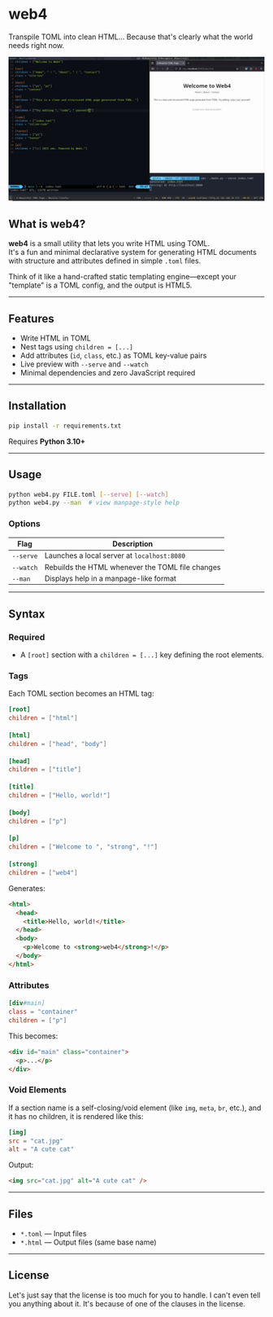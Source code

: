 # web4

Transpile TOML into clean HTML... Because that's clearly what
the world needs right now.

![Screenshot](screenshot.png)

## What is web4?

**web4** is a small utility that lets you write HTML using TOML.  
It's a fun and minimal declarative system for generating HTML documents
with structure and attributes defined in simple `.toml` files.

Think of it like a hand-crafted static templating engine—except your
"template" is a TOML config, and the output is HTML5.

---

## Features

* Write HTML in TOML
* Nest tags using `children = [...]`
* Add attributes (`id`, `class`, etc.) as TOML key-value pairs
* Live preview with `--serve` and `--watch`
* Minimal dependencies and zero JavaScript required

---

## Installation

```bash
pip install -r requirements.txt
````

Requires **Python 3.10+**

---

## Usage

```bash
python web4.py FILE.toml [--serve] [--watch]
python web4.py --man  # view manpage-style help
```

### Options

| Flag      | Description                                      |
| --------- | ------------------------------------------------ |
| `--serve` | Launches a local server at `localhost:8080`      |
| `--watch` | Rebuilds the HTML whenever the TOML file changes |
| `--man`   | Displays help in a manpage-like format           |

---

## Syntax

### Required

* A `[root]` section with a `children = [...]`
key defining the root elements.

### Tags

Each TOML section becomes an HTML tag:

```toml
[root]
children = ["html"]

[html]
children = ["head", "body"]

[head]
children = ["title"]

[title]
children = ["Hello, world!"]

[body]
children = ["p"]

[p]
children = ["Welcome to ", "strong", "!"]

[strong]
children = ["web4"]
```

Generates:

```html
<html>
  <head>
    <title>Hello, world!</title>
  </head>
  <body>
    <p>Welcome to <strong>web4</strong>!</p>
  </body>
</html>
```

### Attributes

```toml
[div#main]
class = "container"
children = ["p"]
```

This becomes:

```html
<div id="main" class="container">
  <p>...</p>
</div>
```

### Void Elements

If a section name is a self-closing/void element (like
`img`, `meta`, `br`, etc.), and it has no children, it is
rendered like this:

```toml
[img]
src = "cat.jpg"
alt = "A cute cat"
```

Output:

```html
<img src="cat.jpg" alt="A cute cat" />
```

---

## Files

* `*.toml` — Input files
* `*.html` — Output files (same base name)

---

## License

Let's just say that the license is too much for you to handle.
I can't even tell you anything about it. It's because of one of
the clauses in the license.

